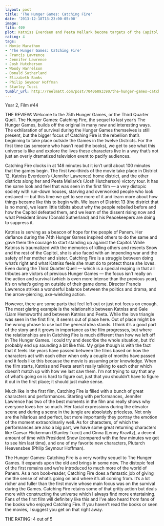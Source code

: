 ```yaml
---
layout: post
title: 'The Hunger Games: Catching Fire'
date: '2013-12-18T13:23:00-05:00'
image: 
film: 409
plot: Katniss Everdeen and Peeta Mellark become targets of the Capitol after their victory in the 74th Hunger Games sparks a rebellion in the Districts of Panem.
rating: 4
tags:
- Movie Marathon
- 'The Hunger Games: Catching Fire'
- Francis Lawrence
- Jennifer Lawrence
- Josh Hutcherson
- Woody Harrelson
- Donald Sutherland
- Elizabeth Banks
- Philip Seymour Hoffman
- Stanley Tucci
tumblr_url: http://reelmatt.com/post/70406093390/the-hunger-games-catching-fire
---
```


Year 2, Film #44

THE REVIEW: Welcome to the 75th Hunger Games, or the Third Quarter Quell. The Hunger Games: Catching Fire, the sequel to last year’s The Hunger Games, builds off the original in many new and interesting ways. The exhilaration of survival during the Hunger Games themselves is still present, but the bigger focus of Catching Fire is the rebellion that’s beginning to take place outside the Games in the twelve Districts. For the first time (as someone who hasn’t read the books), we get to see what this universe is like and explore the lives these characters live in a way that’s not just an overly dramatized television event to pacify audiences.

Catching Fire clocks in at 146 minutes but it isn’t until about 100 minutes that the games begin. The first two-thirds of the movie take place in District 12, Katniss Everdeen’s (Jennifer Lawrence) home district, and the other districts along her and Peeta Mellark’s (Josh Hutcherson) victory tour. It has the same look and feel that was seen in the first film — a very distopic society with run-down houses, starving and overworked people who look enslaved — but this time we get to see more of it and learn more about how things became like this to begin with. We learn of District 13 (the district that is no more), we learn little tidbits about why the people rebelled before and how the Capitol defeated them, and we learn of the dissent rising now and what President Snow (Donald Sutherland) and his Peacekeepers are doing to suppress it.

Katniss is serving as a beacon of hope for the people of Panem. Her defiance during the 74th Hunger Games inspired others to do the same and gave them the courage to start standing up against the Capitol. While Katniss is traumatized with the memories of killing others and resents Snow and the rest of the Capitol, she is also faced with an impending war and the safety of her mother and sister. Catching Fire is a struggle between doing what’s right and what Katniss feels she must do to protect those she loves. Even during the Third Quarter Quell — which is a special reaping in that all tributes are victors of previous Hunger Games — the focus isn’t really on the action and survival (which is even more intense than the previous year), it’s on what’s going on outside of their game dome. Director Francis Lawrence strikes a wonderful balance between the politics and drama, and the arrow-piercing, axe-wielding action.

However, there are some parts that feel left out or just not focus on enough. The most glaring example is the relationship between Katniss and Gale (Liam Hemsworth) and between Katniss and Peeta. While the love triangle was seen in the first film, it seems out of place here. Out of place might be the wrong phrase to use but the general idea stands. I think it’s a good part of the story and it grows in importance as the film progresses, but where the relationships are in Catching Fire is much different than how we left off in The Hunger Games. I could try and describe the whole situation, but it’d probably end up sounding a bit like this. My gripe though is with the fact that it feels like years have passed between the films based on how the characters act with each other when only a couple of months have passed and it feels like this because the movie is assuming prior knowledge. When the film starts, Katniss and Peeta aren’t really talking to each other which doesn’t match up with how we last saw them. I’m not trying to say that any of what’s going on is hard to figure out, just that you shouldn’t have to figure it out in the first place; it should just make sense.

Much like in the first film, Catching Fire is filled with a bunch of great characters and performances. Starting with performances, Jennifer Lawrence has two of the best moments in the film and really shows why everyone loves her so much. Her facial expressions during the elevator scene and during a scene in the jungle are absolutely priceless. Not only are the hilarious and perfect, but more importantly they portray the emotion of the moment extraordinarily well. As for characters, of which the performances are also a big part, we have some great returning characters like Caesar Flickerman (Stanley Tucci) and Cinna (Lenny Kravitz), a decent amount of time with President Snow (compared with the few minutes we got to see him last time), and one of my favorite new characters, Plutarch Heavensbee (Philip Seymour Hoffman).

The Hunger Games: Catching Fire is a very worthy sequel to The Hunger Games. It expands upon the old and brings in some new. The distopic feel of the first remains and we’re introduced to much more of the world of Panem. As a non book-reader, Catching Fire does a fantastic job of giving me the sense of what’s going on and where it’s all coming from. It’s a lot richer and fuller than the first movie whose main focus was on the survival during the Games. Catching Fire retains some of that gritty action but deals more with constructing the universe which I always find more entertaining. Fans of the first film will definitely like this and I’ve also heard from fans of the books who enjoyed Catching Fire. If you haven’t read the books or seen the movies, I suggest you get on that right away.

THE RATING: 4 out of 5 
